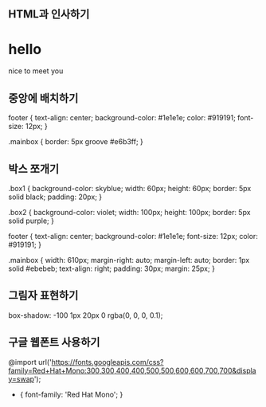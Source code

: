 ## HTML과 인사하기

<h1>hello</h1>
<p>nice to meet you</p>

## 중앙에 배치하기

footer {
  text-align: center;
  background-color: #1e1e1e;
  color: #919191;
  font-size: 12px;
}

.mainbox {
  border: 5px groove #e6b3ff;
}

## 박스 쪼개기
.box1 {
  background-color: skyblue;
  width: 60px;
  height: 60px;
  border: 5px solid black;
  padding: 20px;
}

.box2 {
  background-color: violet;
  width: 100px;
  height: 100px;
  border: 5px solid purple;
}

footer {
  text-align: center;
  background-color: #1e1e1e;
  font-size: 12px;
  color: #919191;
}

.mainbox {
  width: 610px;
  margin-right: auto;
  margin-left: auto;
  border: 1px solid #ebebeb;
  text-align: right;
  padding: 30px;
  margin: 25px;
}

## 그림자 표현하기
 box-shadow: -100 1px 20px 0 rgba(0, 0, 0, 0.1);

 ## 구글 웹폰트 사용하기
 @import url('https://fonts.googleapis.com/css?family=Red+Hat+Mono:300,300,400,400,500,500,600,600,700,700&display=swap');

* {
  font-family: 'Red Hat Mono';
}
